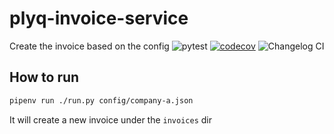 # plyq-invoice-service
Create the invoice based on the config
![pytest](https://github.com/plyq/plyq-invoice-service/actions/workflows/python-app.yml/badge.svg)
[![codecov](https://codecov.io/gh/plyq/plyq-invoice-service/branch/main/graph/badge.svg?token=2OK4NKDNZG)](https://codecov.io/gh/plyq/plyq-invoice-service)
![Changelog CI](https://github.com/plyq/plyq-invoice-service/actions/workflows/changelog-ci.yml/badge.svg)


## How to run

```bash
pipenv run ./run.py config/company-a.json
```

It will create a new invoice under the `invoices` dir
